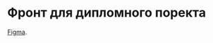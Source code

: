# Фронт для дипломного поректа

[Figma](https://www.figma.com/file/cQp1mly7cpbJe2rArxjCuU/Diploma-BB?node-id=932%3A2618).

